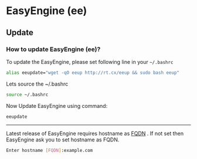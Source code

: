# **EasyEngine (ee)**
## **Update**
### **How to update EasyEngine (ee)?**


To update the EasyEngine, please set following line in your `~/.bashrc`

```bash
alias eeupdate="wget -qO eeup http://rt.cx/eeup && sudo bash eeup"
```

Lets source the ~/.bashrc
```bash
source ~/.bashrc
```


Now Update EasyEngine using command:
```bash
eeupdate
```

***

Latest release of EasyEngine requires hostname as [FQDN](http://en.wikipedia.org/wiki/Fully_qualified_domain_name) . If not set then EasyEngine ask you to set hostname as FQDN.
 
 ```bash
 Enter hostname [FQDN]:example.com
 ```